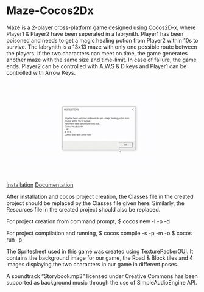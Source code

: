 # Maze-Cocos2Dx
Maze is a 2-player cross-platform game designed using Cocos2D-x, where Player1 &amp; Player2 have been seperated in a labrynith. Player1 has been poisoned and needs to get a magic healing potion from Player2 within 10s to survive. The labrynith is a 13x13 maze with only one possible route between the players. If the two characters can meet on time, the game generates another maze with the same size and time-limit. In case of failure, the game ends. Player2 can be controlled with A,W,S &amp; D keys and Player1 can be controlled with Arrow Keys.
![maze-demo](demo/maze-demo.gif)

[Installation](https://cocos2d-x.org/download)
[Documentation](https://docs.cocos2d-x.org/cocos2d-x/v4/en/)

After installation and cocos project creation, the Classes file in the created project should be replaced by the Classes file given here. Similarly, the Resources file in the created project should also be replaced.

For project creation from command prompt, 
$ cocos new -l <language> -p <companyName> -d <projectName>
 
For project compilation and running,
$ cocos compile -s <path to your project> -p <platform> -m <mode> -o <output directory>
$ cocos run <path to your project> -p <platform>
  
The Spritesheet used in this game was created using TexturePackerGUI. It contains the background image for our game, the Road & Block tiles and 4 images displaying the two characters in our game in different poses.

A soundtrack “Storybook.mp3” licensed under Creative Commons has been supported as background music through the use of SimpleAudioEngine API.

